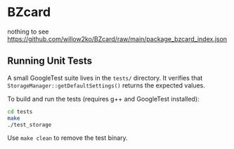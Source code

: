 # BZcard
nothing to see
https://github.com/willow2ko/BZcard/raw/main/package_bzcard_index.json

## Running Unit Tests

A small GoogleTest suite lives in the `tests/` directory. It verifies
that `StorageManager::getDefaultSettings()` returns the expected
values.

To build and run the tests (requires g++ and GoogleTest installed):

```bash
cd tests
make
./test_storage
```

Use `make clean` to remove the test binary.
